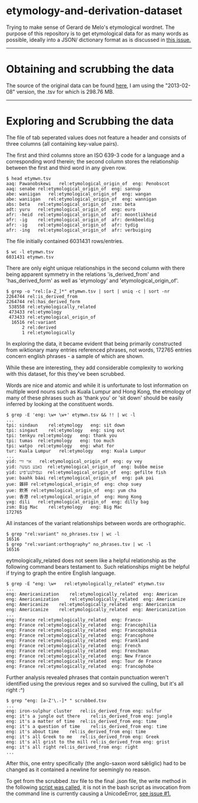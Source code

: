 # etymology-and-derivation-dataset
Trying to make sense of Gerard de Melo's etymological wordnet. The purpose of this repository is to get etymological data for as many words as possible, ideally into a JSON/ dictionary format as is discussed in [this issue.](https://github.com/jmsv/ety-python/issues/24)
***

# Obtaining and scrubbing the data
The source of the original data can be found [here](http://www1.icsi.berkeley.edu/~demelo/etymwn/), I am using the "2013-02-08" version, the .tsv for which is 298.76 MB.
***

# Exploring and Scrubbing the data
The file of tab seperated values does not feature a header and consists of three columns (all containing key-value pairs). 

The first and third columns store an ISO 639-3 code for a language and a corresponding word therein; the second column stores the relationship between the first and third word in any given row.
```console
$ head etymwn.tsv 
aaq: Pawanobskewi	rel:etymological_origin_of	eng: Penobscot
aaq: senabe	rel:etymological_origin_of	eng: sannup
abe: waniigan	rel:etymological_origin_of	eng: wangan
abe: waniigan	rel:etymological_origin_of	eng: wannigan
abs: beta	rel:etymological_origin_of	zsm: beta
adt: yuru	rel:etymological_origin_of	eng: euro
afr: -heid	rel:etymological_origin_of	afr: moontlikheid
afr: -ig	rel:etymological_origin_of	afr: denkbeeldig
afr: -ig	rel:etymological_origin_of	afr: tydig
afr: -ing	rel:etymological_origin_of	afr: verbuiging
```

The file initially contained 6031431 rows/entries.
```console
$ wc -l etymwn.tsv 
6031431 etymwn.tsv
```

There are only eight unique relationships in the second column with there being apparent symmetry in the relations 'is_derived_from' and 'has_derived_form' as well as 'etymology' and 'etymological_origin_of'.
```console
$ grep -o "rel:[a-Z_]*" etymwn.tsv | sort | uniq -c | sort -nr
2264744 rel:is_derived_from
2264744 rel:has_derived_form
 538558 rel:etymologically_related
 473433 rel:etymology
 473433 rel:etymological_origin_of
  16516 rel:variant
      2 rel:derived
      1 rel:etymologically
```

In exploring the data, it became evident that being primarily constructed from wiktionary many entries referenced phrases, not words, 172765 entries concern english phrases - a sample of which are shown.

While these are interesting, they add considerable complexity to working with this dataset, for this they've been scrubbed.

Words are nice and atomic and while it is unfortunate to lost information on multiple word nouns such as Kuala Lumpur and Hong Kong, the etmology of many of these phrases such as 'thank you' or 'sit down' should be easily inferred by looking at the constituent words.
```console
$ grep -E 'eng: \w+ \w+' etymwn.tsv && !! | wc -l
...
tpi: sindaun	rel:etymology	eng: sit down
tpi: singaut	rel:etymology	eng: sing out
tpi: tenkyu	rel:etymology	eng: thank you
tpi: tumas	rel:etymology	eng: too much
tpi: watpo	rel:etymology	eng: what for
tur: Kuala Lumpur	rel:etymology	eng: Kuala Lumpur
...
yid: אוי וויי	rel:etymological_origin_of	eng: oy vey
yid: באבע מעשה	rel:etymological_origin_of	eng: bubbe meise
yid: געפֿילטע־פֿיש	rel:etymological_origin_of	eng: gefilte fish
yue: baahk báai	rel:etymological_origin_of	eng: pak pai
yue: 雜碎	rel:etymological_origin_of	eng: chop suey
yue: 飲茶	rel:etymological_origin_of	eng: yum cha
yue: 香港	rel:etymological_origin_of	eng: Hong Kong
yxg: dili	rel:etymological_origin_of	eng: dilly bag
zsm: Big Mac	rel:etymology	eng: Big Mac
172765
```

All instances of the variant relationships between words are orthographic.
```console
$ grep "rel:variant" no_phrases.tsv | wc -l
16516
$ grep "rel:variant:orthography" no_phrases.tsv | wc -l
16516
```

eytmologically_related does not seem like a helpful relationship as the following command bears testament to.
Such relationships might be helpful if trying to graph the entire English language.
```console
$ grep -E "eng: \w+   rel:etymologically_related" etymwn.tsv
...
eng: Americanization	rel:etymologically_related	eng: American
eng: Americanization	rel:etymologically_related	eng: Americanize
eng: Americanize	rel:etymologically_related	eng: Americanism
eng: Americanize	rel:etymologically_related	eng: Americanization
...
eng: France	rel:etymologically_related	eng: Franco-
eng: France	rel:etymologically_related	eng: Francophilia
eng: France	rel:etymologically_related	eng: Francophobia
eng: France	rel:etymologically_related	eng: Francophone
eng: France	rel:etymologically_related	eng: Frankland
eng: France	rel:etymologically_related	eng: French
eng: France	rel:etymologically_related	eng: Frenchman
eng: France	rel:etymologically_related	eng: New France
eng: France	rel:etymologically_related	eng: Tour de France
eng: France	rel:etymologically_related	eng: francophobe
```

Further analysis revealed phrases that contain punctuation weren't identified using the previous regex and so survived the culling, but it's all right :^)
```console
$ grep "eng: [a-Z'\.-]* " scrubbed.tsv
...
eng: iron-sulphur cluster	rel:is_derived_from	eng: sulfur
eng: it's a jungle out there	rel:is_derived_from	eng: jungle
eng: it's a matter of time	rel:is_derived_from	eng: time
eng: it's a question of time	rel:is_derived_from	eng: time
eng: it's about time	rel:is_derived_from	eng: time
eng: it's all Greek to me	rel:is_derived_from	eng: Greek
eng: it's all grist to the mill	rel:is_derived_from	eng: grist
eng: it's all right	rel:is_derived_from	eng: right
...
```

After this, one entry specifically (the anglo-saxon word sǣliglic) had to be changed as it contained a newline for seemingly no reason.

To get from the scrubbed .tsv file to the final .json file, the write method in the following [script was called](https://github.com/parker57/making-sense-of-etymwn/blob/master/csv_to_json.py), it is not in the bash script as invocation from the command line is currently causing a UnicodeError, [see issue #1.](https://github.com/parker57/making-sense-of-etymwn/issues/1)
